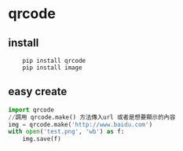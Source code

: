 # qrcode

## install 

```
    pip install qrcode
    pip install image
```


## easy create 


``` python
import qrcode 
//調用 qrcode.make() 方法傳入url 或者是想要顯示的內容
img = qrcode.make('http://www.baidu.com')
with open('test.png', 'wb') as f:
    img.save(f)
    
```
